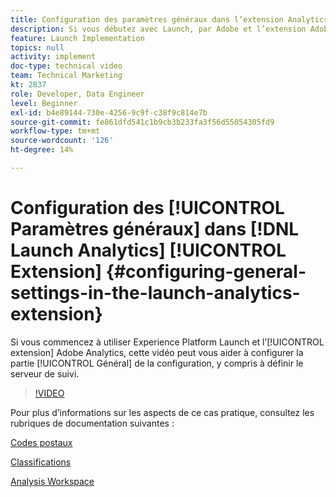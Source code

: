 ```yaml
---
title: Configuration des paramètres généraux dans l’extension Analytics de Launch
description: Si vous débutez avec Launch, par Adobe et l’extension Adobe Analytics, cette vidéo peut vous aider à configurer la partie des paramètres généraux de la configuration, y compris la définition du serveur de suivi.
feature: Launch Implementation
topics: null
activity: implement
doc-type: technical video
team: Technical Marketing
kt: 2837
role: Developer, Data Engineer
level: Beginner
exl-id: b4e89144-730e-4256-9c9f-c38f9c814e7b
source-git-commit: fe861dfd541c1b9cb3b233fa3f56d55054305fd9
workflow-type: tm+mt
source-wordcount: '126'
ht-degree: 14%

---
```


# Configuration des [!UICONTROL Paramètres généraux] dans [!DNL Launch Analytics] [!UICONTROL Extension] {#configuring-general-settings-in-the-launch-analytics-extension}

Si vous commencez à utiliser Experience Platform Launch et l’[!UICONTROL extension] Adobe Analytics, cette vidéo peut vous aider à configurer la partie [!UICONTROL Général] de la configuration, y compris à définir le serveur de suivi.

>[!VIDEO](https://video.tv.adobe.com/v/27093/?quality=9)

Pour plus d’informations sur les aspects de ce cas pratique, consultez les rubriques de documentation suivantes :

[Codes postaux](https://docs.adobe.com/help/en/analytics/components/variables/dimensions-reports/reports-zip.html)

[Classifications](https://experienceleague.adobe.com/docs/analytics/components/classifications/c-classifications.html?lang=fr)

[Analysis Workspace](https://experienceleague.adobe.com/docs/analytics/analyze/analysis-workspace/analysis-workspace-features.html)
